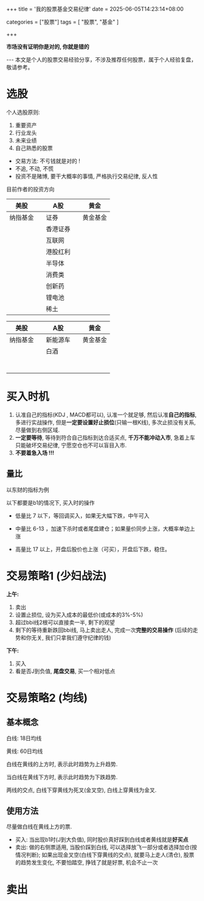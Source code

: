+++
title = '我的股票基金交易纪律'
date = 2025-06-05T14:23:14+08:00



categories = ["股票"]
tags = [ "股票", "基金"  ]

+++



**市场没有证明你是对的, 你就是错的**



--- 本文是个人的股票交易经验分享，不涉及推荐任何股票，属于个人经验复盘，敬请参考。





# 选股

个人选股原则: 

1. 重要资产
2. 行业龙头
3. 未来业绩 
4. 自己熟悉的股票

- 交易方法: 不亏钱就是对的 ! 
- 不追, 不动, 不慌 
- 投资不是赌博, 要干大概率的事情, 严格执行交易纪律, 反人性



目前作者的投资方向

| 美股     |      | A股      |      | 黄金     |
| -------- | ---- | -------- | ---- | -------- |
| 纳指基金 |      | 证券     |      | 黄金基金 |
|          |      | 香港证券 |      |          |
|          |      | 互联网   |      |          |
|          |      | 港股红利 |      |          |
|          |      | 半导体   |      |          |
|          |      | 消费类   |      |          |
|          |      | 创新药   |      |          |
|          |      | 锂电池   |      |          |
|          |      | 稀土     |      |          |

| 美股     |      | A股      |      | 黄金     |
| -------- | ---- | -------- | ---- | -------- |
| 纳指基金 |      | 新能源车 |      | 黄金基金 |
|          |      | 白酒     |      |          |
|          |      |          |      |          |
|          |      |          |      |          |
|          |      |          |      |          |
|          |      |          |      |          |
|          |      |          |      |          |
|          |      |          |      |          |
|          |      |          |      |          |

# 买入时机



1. 认准自己的指标(KDJ , MACD都可以), 认准一个就足够, 然后认准**自己的指标**, 多进行实战操作, 但是**一定要设置好止损位**(只输一根K线), 多次止损没有关系, 尽量做到右侧区域. 
2. **一定要等待**, 等待到符合自己指标到达合适买点, **千万不能冲动入市**, 急着上车只能破坏交易纪律, 宁愿空仓也不可以盲目入市.
3. **不要着急入场 !!!**

## 量比
以东财的指标为例

以下都要是b1的情况下, 买入时的操作

- 低量比 7 以下，等回调买入，如果无大幅下跌，中午可入

- 中量比 6-13 ，加速下杀时或者尾盘建仓；如果量价同步上涨，大概率单边上涨

- 高量比 17 以上，开盘后股价也上涨（可买），开盘后下跌，稳住。







# 交易策略1 (少妇战法)



**上午:** 

1. 卖出
2. 设置止损位, 设为买入成本的最低价(或成本的3%-5%)
3. 超过bbi线2根可以直接卖一半, 剩下的观望
4. 剩下的等待重新跌回bbi线, 马上卖出走人, 完成一次**完整的交易操作** (后续的走势和你无关, 我们只拿我们遵守纪律的钱)

**下午:** 

1. 买入
2. 看是否J到负值, **尾盘交易**, 买一个相对低点



# 交易策略2 (均线)

## 基本概念 

白线: 18日均线

黄线: 60日均线



白线在黄线的上方时, 表示此时趋势为上升趋势. 

当白线在黄线下方时, 表示此时趋势为下跌趋势.



两线的交点, 白线下穿黄线为死叉(金叉空),  白线上穿黄线为金叉. 



## 使用方法

尽量做白线在黄线上方的票. 

- 买入: 当出现b1时(J到大负值), 同时股价真好踩到白线或者黄线就是**好买点**
- 卖出: 做的右侧票适用, 当股价踩到白线, 可以选择放飞一部分或者选择加仓(按情况判断); 如果出现金叉空(白线下穿黄线的交点), 就要马上走人(清仓), 股票的趋势发生变化, 不要怕踏空, 挣钱了就是好票, 机会不止一次

# 卖出















































